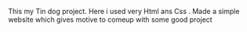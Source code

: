 This my Tin dog project. Here i used very Html ans Css . Made a simple website which gives motive to comeup with some good project
